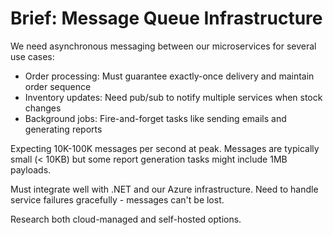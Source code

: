 # Brief: Message Queue Infrastructure

We need asynchronous messaging between our microservices for several use cases:

- Order processing: Must guarantee exactly-once delivery and maintain order sequence
- Inventory updates: Need pub/sub to notify multiple services when stock changes
- Background jobs: Fire-and-forget tasks like sending emails and generating reports

Expecting 10K-100K messages per second at peak. Messages are typically small (< 10KB) but some report generation tasks might include 1MB payloads.

Must integrate well with .NET and our Azure infrastructure. Need to handle service failures gracefully - messages can't be lost.

Research both cloud-managed and self-hosted options.